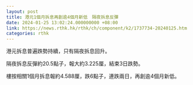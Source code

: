 ```yaml
---
layout: post
title: 港元1個月拆息再創逾4個月新低　隔夜拆息反彈
date: 2024-01-25 13:02:24.000000000 +08:00
link: https://news.rthk.hk/rthk/ch/component/k2/1737734-20240125.htm
categories: rthk
---
```


港元拆息普遍跌勢持續，只有隔夜拆息回升。

隔夜拆息反彈約20.5點子，報大約3.225厘，結束3日跌勢。

樓按相關1個月拆息報約4.588厘，跌6點子，連跌兩日，再創逾4個月新低。
